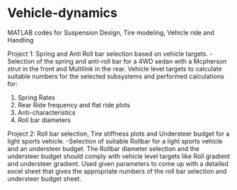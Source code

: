 # Vehicle-dynamics
MATLAB codes for Suspension Design, Tire modeling, Vehicle ride and Handling

Project 1: Spring and Anti Roll bar selection based on vehicle targets.
-Selection of the spring and anti-roll bar for a 4WD sedan with a Mcpherson strut in the front and Multilink in the rear. Vehicle level targets to calculate suitable numbers for the selected subsystems and performed calculations for:

1. Spring Rates
2. Rear Ride frequency and flat ride plots
3. Anti-characteristics
4. Roll bar diameters


Project 2: Roll bar selection, Tire stiffness plots and Understeer budget for a light sports vehicle.
-Selection of suitable Rollbar for a light sports vehicle and an understeer budget. The Rollbar diameter selection and the understeer budget should comply with vehicle level targets like Roll gradient and understeer gradient. Used given parameters to come up with a detailed excel sheet that gives the appropriate numbers of the roll bar selection and understeer budget sheet.

